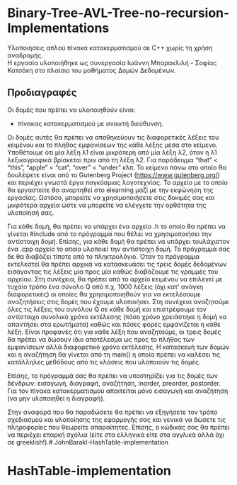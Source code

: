 # Binary-Tree-AVL-Tree-no-recursion-Implementations

Υλοποιήσεις απλού πίνακα κατακερματισμού σε C++ χωρίς τη χρήση αναδρομής. <br>
Η εργασία υλοποιήθηκε ως συνεργασία Ιωάννη Μπαρακλιλή - Σοφίας Κατσάκη στο πλαίσιο του μαθήματος Δομών Δεδομένων.

## Προδιαγραφές

Οι δομές που πρέπει να υλοποιηθούν είναι: 
* πίνακας κατακερματισμού με ανοικτή διεύθυνση.
 
Οι δομές αυτές θα πρέπει να αποθηκεύουν τις διαφορετικές λέξεις του κειμένου και το πλήθος εμφανίσεων της κάθε
λέξης μέσα στο κείμενο. Υποθέτουμε ότι μία λέξη λ1 είναι μικρότερη από μία λέξη λ2, όταν η λ1
λεξικογραφικά βρίσκεται πριν από τη λέξη λ2. Για παράδειγμα “that” < “this”, “apple” < “cat”,
“over” < “under” κλπ. Το κείμενο πάνω στο οποίο θα δουλέψετε είναι από το Gutenberg Project
(https://www.gutenberg.org/) και περιέχει γνωστά έργα παγκόσμιας λογοτεχνίας. Το αρχείο με το
οποίο θα εργαστείτε θα αναρτηθεί στο elearning μαζί με την εκφώνηση της εργασίας. Ωστόσο,
μπορείτε να χρησιμοποιήσετε στις δοκιμές σας και μικρότερα αρχεία ώστε να μπορείτε να ελέγχετε
την ορθότητα της υλοποίησή σας. <br>

Για κάθε δομή, θα πρέπει να υπάρχει ένα αρχείο .h το οποίο θα πρέπει να γίνεται #include από το
πρόγραμμα που θέλει να χρησιμοποιήσει την αντίστοιχη δομή. Επίσης, για κάθε δομή θα πρέπει να
υπάρχει τουλάχιστον ένα .cpp αρχείο το οποίο υλοποιεί την αντίστοιχη δομή. Το πρόγραμμά σας
δε θα διαβάζει τίποτε από το πληκτρολόγιο. Όταν το πρόγραμμα εκτελεστεί θα πρέπει αρχικά να
κατασκευάσει τις τρεις δομές δεδομένων εισάγοντας τις λέξεις μία προς μία καθώς διαβάζουμε τις
γραμμές του αρχείου. Στη συνέχεια, θα πρέπει από το αρχείο κειμένου να επιλεγεί με τυχαίο τρόπο
ένα σύνολο Q από π.χ. 1000 λέξεις (όχι κατ’ ανάγκη διαφορετικές) οι οποίες θα χρησιμοποιηθούν
για να εκτελέσουμε αναζητήσεις στις δομές που έχουμε υλοποιήσει. Στη συνέχεια αναζητούμε όλες
τις λέξεις του συνόλου Q σε κάθε δομή και επιστρέφουμε τον αντίστοιχο συνολικό χρόνο
εκτέλεσης (πόσο χρόνο χρειάστηκε η δομή να απαντήσει στα ερωτήματα) καθώς και πόσες φορές
εμφανίζεται η κάθε λέξη. Είναι προφανές ότι για κάθε λέξη που αναζητούμε, οι τρεις δομές θα
πρέπει να δώσουν ίδιο αποτέλεσμα ως προς το πλήθος των εμφανίσεων αλλά διαφορετικό χρόνο
εκτέλεσης. Η κατασκευή των δομών και η αναζήτηση θα γίνεται από τη main() η οποία πρέπει να
καλέσει τις κατάλληλες μεθόδους από τις κλάσεις που υλοποιούν τις δομές. <br>

Επίσης, το πρόγραμμά σας θα πρέπει να υποστηρίζει για τις δομές των δένδρων: εισαγωγή,
διαγραφή, αναζήτηση, inorder, preorder, postorder. Για τον πίνακα κατακερματισμού απαιτείται
μόνο εισαγωγή και αναζήτηση (να μην υλοποιηθεί η διαγραφή). <br> 

Στην αναφορά που θα παραδώσετε θα πρέπει να εξηγήσετε τον τρόπο σχεδιασμού και υλοποίησης
της εφαρμογής σας και γενικά να δώσετε τις πληροφορίες που θεωρείτε απαραίτητες. Επίσης, ο
κώδικάς σας θα πρέπει να περιέχει επαρκή σχόλια (είτε στα ελληνικά είτε στα αγγλικά αλλά όχι σε
greeklish!).# JohnBarakl-HashTable-implementation
# HashTable-implementation
